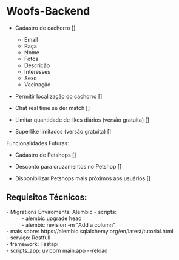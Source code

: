 # Woofs-Backend

- Cadastro de cachorro []
    - Email
    - Raça
    - Nome
    - Fotos
    - Descrição
    - Interesses
    - Sexo
    - Vacinação

- Permitir localização do cachorro []
    
- Chat real time se der match []

- Limitar quantidade de likes diários (versão gratuita) []

- Superlike limitados (versão gratuita) []



Funcionalidades Futuras:

- Cadastro de Petshops []

- Desconto para cruzamentos no Petshop []

- Disponibilizar Petshops mais próximos aos usuários []



<h2>Requisitos Técnicos: </h2>
<dl> 
    <dt> - Migrations Enviroments: Alembic - scripts: </dt>
        <dd> - alembic upgrade head <dd>
        <dd>  - alembic revision -m "Add a column" <dd>
    <dt> - mais sobre: https://alembic.sqlalchemy.org/en/latest/tutorial.html </dt
    <dt> - serviço: Restfull </dt>
    <dt> - framework: Fastapi </dt>
    <dt> - scripts_app: uvicorn main:app --reload </dt>
 </dl>   
    
